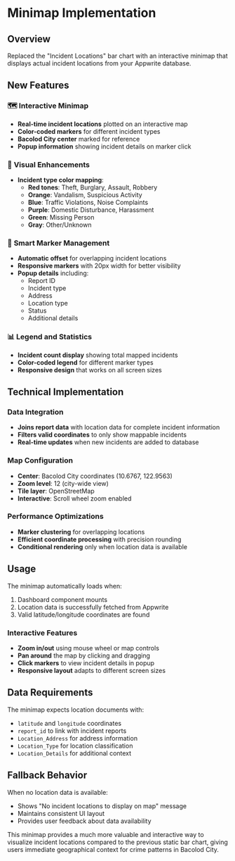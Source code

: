 # Minimap Implementation

## Overview

Replaced the "Incident Locations" bar chart with an interactive minimap that displays actual incident locations from your Appwrite database.

## New Features

### 🗺️ **Interactive Minimap**

- **Real-time incident locations** plotted on an interactive map
- **Color-coded markers** for different incident types
- **Bacolod City center** marked for reference
- **Popup information** showing incident details on marker click

### 🎨 **Visual Enhancements**

- **Incident type color mapping**:
  - **Red tones**: Theft, Burglary, Assault, Robbery
  - **Orange**: Vandalism, Suspicious Activity
  - **Blue**: Traffic Violations, Noise Complaints
  - **Purple**: Domestic Disturbance, Harassment
  - **Green**: Missing Person
  - **Gray**: Other/Unknown

### 📍 **Smart Marker Management**

- **Automatic offset** for overlapping incident locations
- **Responsive markers** with 20px width for better visibility
- **Popup details** including:
  - Report ID
  - Incident type
  - Address
  - Location type
  - Status
  - Additional details

### 📊 **Legend and Statistics**

- **Incident count display** showing total mapped incidents
- **Color-coded legend** for different marker types
- **Responsive design** that works on all screen sizes

## Technical Implementation

### Data Integration

- **Joins report data** with location data for complete incident information
- **Filters valid coordinates** to only show mappable incidents
- **Real-time updates** when new incidents are added to database

### Map Configuration

- **Center**: Bacolod City coordinates (10.6767, 122.9563)
- **Zoom level**: 12 (city-wide view)
- **Tile layer**: OpenStreetMap
- **Interactive**: Scroll wheel zoom enabled

### Performance Optimizations

- **Marker clustering** for overlapping locations
- **Efficient coordinate processing** with precision rounding
- **Conditional rendering** only when location data is available

## Usage

The minimap automatically loads when:

1. Dashboard component mounts
2. Location data is successfully fetched from Appwrite
3. Valid latitude/longitude coordinates are found

### Interactive Features

- **Zoom in/out** using mouse wheel or map controls
- **Pan around** the map by clicking and dragging
- **Click markers** to view incident details in popup
- **Responsive layout** adapts to different screen sizes

## Data Requirements

The minimap expects location documents with:

- `latitude` and `longitude` coordinates
- `report_id` to link with incident reports
- `Location_Address` for address information
- `Location_Type` for location classification
- `Location_Details` for additional context

## Fallback Behavior

When no location data is available:

- Shows "No incident locations to display on map" message
- Maintains consistent UI layout
- Provides user feedback about data availability

This minimap provides a much more valuable and interactive way to visualize incident locations compared to the previous static bar chart, giving users immediate geographical context for crime patterns in Bacolod City.
